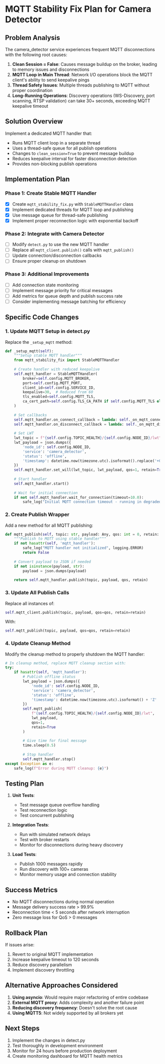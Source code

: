 # MQTT Stability Fix Plan for Camera Detector

## Problem Analysis

The camera_detector service experiences frequent MQTT disconnections with the following root causes:

1. **Clean Session = False**: Causes message buildup on the broker, leading to memory issues and disconnections
2. **MQTT Loop in Main Thread**: Network I/O operations block the MQTT client's ability to send keepalive pings
3. **Thread Safety Issues**: Multiple threads publishing to MQTT without proper coordination
4. **Long-Running Operations**: Discovery operations (WS-Discovery, port scanning, RTSP validation) can take 30+ seconds, exceeding MQTT keepalive timeout

## Solution Overview

Implement a dedicated MQTT handler that:
- Runs MQTT client loop in a separate thread
- Uses a thread-safe queue for all publish operations
- Changes to `clean_session=True` to prevent message buildup
- Reduces keepalive interval for faster disconnection detection
- Provides non-blocking publish operations

## Implementation Plan

### Phase 1: Create Stable MQTT Handler
- [x] Create `mqtt_stability_fix.py` with `StableMQTTHandler` class
- [x] Implement dedicated threads for MQTT loop and publishing
- [x] Use message queue for thread-safe publishing
- [x] Implement proper reconnection logic with exponential backoff

### Phase 2: Integrate with Camera Detector
- [ ] Modify `detect.py` to use the new MQTT handler
- [ ] Replace all `mqtt_client.publish()` calls with `mqtt_publish()`
- [ ] Update connection/disconnection callbacks
- [ ] Ensure proper cleanup on shutdown

### Phase 3: Additional Improvements
- [ ] Add connection state monitoring
- [ ] Implement message priority for critical messages
- [ ] Add metrics for queue depth and publish success rate
- [ ] Consider implementing message batching for efficiency

## Specific Code Changes

### 1. Update MQTT Setup in detect.py

Replace the `_setup_mqtt` method:

```python
def _setup_mqtt(self):
    """Setup stable MQTT handler"""
    from mqtt_stability_fix import StableMQTTHandler
    
    # Create handler with reduced keepalive
    self.mqtt_handler = StableMQTTHandler(
        broker=self.config.MQTT_BROKER,
        port=self.config.MQTT_PORT,
        client_id=self.config.SERVICE_ID,
        keepalive=30,  # Reduced from 60
        tls_enabled=self.config.MQTT_TLS,
        ca_cert_path=self.config.TLS_CA_PATH if self.config.MQTT_TLS else None
    )
    
    # Set callbacks
    self.mqtt_handler.on_connect_callback = lambda: self._on_mqtt_connect(None, None, None, 0)
    self.mqtt_handler.on_disconnect_callback = lambda: self._on_mqtt_disconnect(None, None, 1)
    
    # Set LWT
    lwt_topic = f"{self.config.TOPIC_HEALTH}/{self.config.NODE_ID}/lwt"
    lwt_payload = json.dumps({
        'node_id': self.config.NODE_ID,
        'service': 'camera_detector',
        'status': 'offline',
        'timestamp': datetime.now(timezone.utc).isoformat().replace('+00:00', 'Z')
    })
    self.mqtt_handler.set_will(lwt_topic, lwt_payload, qos=1, retain=True)
    
    # Start handler
    self.mqtt_handler.start()
    
    # Wait for initial connection
    if not self.mqtt_handler.wait_for_connection(timeout=10.0):
        safe_log("Initial MQTT connection timeout - running in degraded mode", logging.WARNING)
```

### 2. Create Publish Wrapper

Add a new method for all MQTT publishing:

```python
def mqtt_publish(self, topic: str, payload: Any, qos: int = 0, retain: bool = False) -> bool:
    """Publish to MQTT using stable handler"""
    if not hasattr(self, 'mqtt_handler'):
        safe_log("MQTT handler not initialized", logging.ERROR)
        return False
    
    # Convert payload to JSON if needed
    if not isinstance(payload, str):
        payload = json.dumps(payload)
    
    return self.mqtt_handler.publish(topic, payload, qos, retain)
```

### 3. Update All Publish Calls

Replace all instances of:
```python
self.mqtt_client.publish(topic, payload, qos=qos, retain=retain)
```

With:
```python
self.mqtt_publish(topic, payload, qos=qos, retain=retain)
```

### 4. Update Cleanup Method

Modify the cleanup method to properly shutdown the MQTT handler:

```python
# In cleanup method, replace MQTT cleanup section with:
try:
    if hasattr(self, 'mqtt_handler'):
        # Publish offline status
        lwt_payload = json.dumps({
            'node_id': self.config.NODE_ID,
            'service': 'camera_detector',
            'status': 'offline',
            'timestamp': datetime.now(timezone.utc).isoformat() + 'Z'
        })
        self.mqtt_publish(
            f"{self.config.TOPIC_HEALTH}/{self.config.NODE_ID}/lwt",
            lwt_payload,
            qos=1,
            retain=True
        )
        
        # Give time for final message
        time.sleep(0.5)
        
        # Stop handler
        self.mqtt_handler.stop()
except Exception as e:
    safe_log(f"Error during MQTT cleanup: {e}")
```

## Testing Plan

1. **Unit Tests**:
   - Test message queue overflow handling
   - Test reconnection logic
   - Test concurrent publishing

2. **Integration Tests**:
   - Run with simulated network delays
   - Test with broker restarts
   - Monitor for disconnections during heavy discovery

3. **Load Tests**:
   - Publish 1000 messages rapidly
   - Run discovery with 100+ cameras
   - Monitor memory usage and connection stability

## Success Metrics

- No MQTT disconnections during normal operation
- Message delivery success rate > 99.9%
- Reconnection time < 5 seconds after network interruption
- Zero message loss for QoS > 0 messages

## Rollback Plan

If issues arise:
1. Revert to original MQTT implementation
2. Increase keepalive timeout to 120 seconds
3. Reduce discovery parallelism
4. Implement discovery throttling

## Alternative Approaches Considered

1. **Using asyncio**: Would require major refactoring of entire codebase
2. **External MQTT proxy**: Adds complexity and another failure point
3. **Reducing discovery frequency**: Doesn't solve the root cause
4. **Using MQTT5**: Not widely supported by all brokers yet

## Next Steps

1. Implement the changes in detect.py
2. Test thoroughly in development environment
3. Monitor for 24 hours before production deployment
4. Create monitoring dashboard for MQTT health metrics